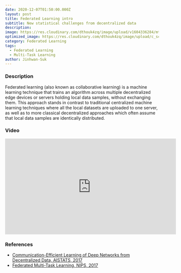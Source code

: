 ```yaml
---
date: 2020-12-07T01:50:00.000Z
layout: post
title: Federated Learning intro
subtitle: New statistical challenges from decentralized data
description: 
image: https://res.cloudinary.com/dthouk4zq/image/upload/v1604336284/mtl_wjb5ii.jpg
optimized_image: https://res.cloudinary.com/dthouk4zq/image/upload/c_scale,w_380/v1604336284/mtl_wjb5ii.png
category: Federated Learning
tags:
  - Federated Learning
  - Multi-Task Learning
author: Jinhwan-Suk
---
```


### Description
Federated learning (also known as collaborative learning) is a machine learning technique that trains an algorithm across multiple decentralized edge devices or servers holding local data samples, without exchanging them. This approach stands in contrast to traditional centralized machine learning techniques where all the local datasets are uploaded to one server, as well as to more classical decentralized approaches which often assume that local data samples are identically distributed.

### Video
<iframe width="560" height="315" src="https://www.youtube.com/embed/keWxPIVzFd8" frameborder="0" allow="accelerometer; autoplay; clipboard-write; encrypted-media; gyroscope; picture-in-picture" allowfullscreen></iframe>

### References
* [Communication-Efficient Learning of Deep Networks from Decentralized Data, AISTATS, 2017](https://arxiv.org/pdf/1602.05629.pdf)
* [Federated Multi-Task Learning, NIPS, 2017](https://papers.nips.cc/paper/2017/file/6211080fa89981f66b1a0c9d55c61d0f-Paper.pdf)
